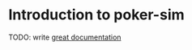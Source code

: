 # Introduction to poker-sim

TODO: write [great documentation](http://jacobian.org/writing/what-to-write/)
